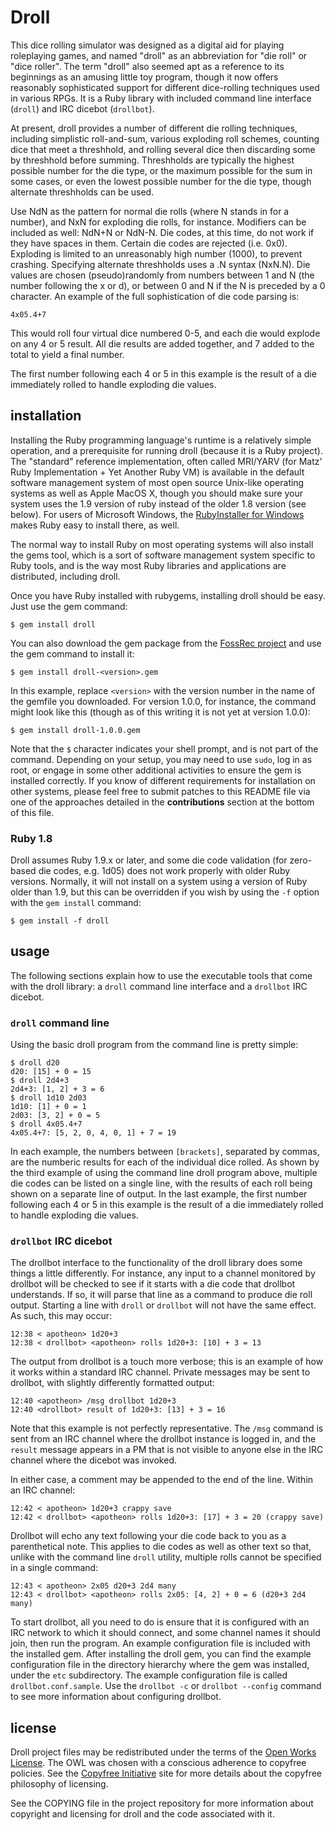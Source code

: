 # Droll

This dice rolling simulator was designed as a digital aid for playing
roleplaying games, and named "droll" as an abbreviation for "die roll" or "dice
roller".  The term "droll" also seemed apt as a reference to its beginnings as
an amusing little toy program, though it now offers reasonably sophisticated
support for different dice-rolling techniques used in various RPGs.  It is a
Ruby library with included command line interface (`droll`) and IRC dicebot
(`drollbot`).

At present, droll provides a number of different die rolling techniques,
including simplistic roll-and-sum, various exploding roll schemes, counting
dice that meet a threshhold, and rolling several dice then discarding some by
threshhold before summing.  Threshholds are typically the highest possible
number for the die type, or the maximum possible for the sum in some cases, or
even the lowest possible number for the die type, though alternate threshholds
can be used.

Use NdN as the pattern for normal die rolls (where N stands in for a number),
and NxN for exploding die rolls, for instance.  Modifiers can be included as
well: NdN+N or NdN-N.  Die codes, at this time, do not work if they have spaces
in them.  Certain die codes are rejected (i.e.  0x0).  Exploding is limited to
an unreasonably high number (1000), to prevent crashing.  Specifying alternate
threshholds uses a .N syntax (NxN.N).  Die values are chosen (pseudo)randomly
from numbers between 1 and N (the number following the x or d), or between 0
and N if the N is preceded by a 0 character.  An example of the full
sophistication of die code parsing is:

    4x05.4+7

This would roll four virtual dice numbered 0-5, and each die would explode on
any 4 or 5 result.  All die results are added together, and 7 added to the
total to yield a final number.

The first number following each 4 or 5 in this example is the result of a die
immediately rolled to handle exploding die values.


## installation

Installing the Ruby programming language's runtime is a relatively simple
operation, and a prerequisite for running droll (because it is a Ruby project).
The "standard" reference implementation, often called MRI/YARV (for Matz' Ruby
Implementation + Yet Another Ruby VM) is available in the default software
management system of most open source Unix-like operating systems as well as
Apple MacOS X, though you should make sure your system uses the 1.9 version of
ruby instead of the older 1.8 version (see below).  For users of Microsoft
Windows, the [RubyInstaller for Windows](http://rubyinstaller.org/) makes Ruby
easy to install there, as well.

The normal way to install Ruby on most operating systems will also install the
gems tool, which is a sort of software management system specific to Ruby
tools, and is the way most Ruby libraries and applications are distributed,
including droll.

Once you have Ruby installed with rubygems, installing droll should be easy.
Just use the gem command:

    $ gem install droll

You can also download the gem package from the [FossRec project][fossrec] and
use the gem command to install it:

    $ gem install droll-<version>.gem

In this example, replace `<version>` with the version number in the name of the
gemfile you downloaded.  For version 1.0.0, for instance, the command might
look like this (though as of this writing it is not yet at version 1.0.0):

    $ gem install droll-1.0.0.gem

Note that the `$` character indicates your shell prompt, and is not part of the
command.  Depending on your setup, you may need to use `sudo`, log in as root,
or engage in some other additional activities to ensure the gem is installed
correctly.  If you know of different requirements for installation on other
systems, please feel free to submit patches to this README file via one of the
approaches detailed in the **contributions** section at the bottom of this
file.

### Ruby 1.8

Droll assumes Ruby 1.9.x or later, and some die code validation (for zero-based
die codes, e.g. 1d05) does not work properly with older Ruby versions.
Normally, it will not install on a system using a version of Ruby older than
1.9, but this can be overridden if you wish by using the `-f` option with the
`gem install` command:

    $ gem install -f droll

## usage

The following sections explain how to use the executable tools that come with
the droll library: a `droll` command line interface and a `drollbot` IRC
dicebot.


### `droll` command line

Using the basic droll program from the command line is pretty simple:

    $ droll d20
    d20: [15] + 0 = 15
    $ droll 2d4+3
    2d4+3: [1, 2] + 3 = 6
    $ droll 1d10 2d03
    1d10: [1] + 0 = 1
    2d03: [3, 2] + 0 = 5
    $ droll 4x05.4+7
    4x05.4+7: [5, 2, 0, 4, 0, 1] + 7 = 19

In each example, the numbers between `[brackets]`, separated by commas, are the
numberic results for each of the individual dice rolled.  As shown by the third
example of using the command line droll program above, multiple die codes can
be listed on a single line, with the results of each roll being shown on a
separate line of output.  In the last example, the first number following each
4 or 5 in this example is the result of a die immediately rolled to handle
exploding die values.


### `drollbot` IRC dicebot

The drollbot interface to the functionality of the droll library does some
things a little differently.  For instance, any input to a channel monitored by
drollbot will be checked to see if it starts with a die code that drollbot
understands.  If so, it will parse that line as a command to produce die roll
output.  Starting a line with `droll` or `drollbot` will not have the same
effect.  As such, this may occur:

    12:38 < apotheon> 1d20+3
    12:38 < drollbot> <apotheon> rolls 1d20+3: [10] + 3 = 13

The output from drollbot is a touch more verbose; this is an example of how it
works within a standard IRC channel.  Private messages may be sent to drollbot,
with slightly differently formatted output:

    12:40 <apotheon> /msg drollbot 1d20+3
    12:40 <drollbot> result of 1d20+3: [13] + 3 = 16

Note that this example is not perfectly representative.  The `/msg` command is
sent from an IRC channel where the drollbot instance is logged in, and the
`result` message appears in a PM that is not visible to anyone else in the IRC
channel where the dicebot was invoked.

In either case, a comment may be appended to the end of the line.  Within an
IRC channel:

    12:42 < apotheon> 1d20+3 crappy save
    12:42 < drollbot> <apotheon> rolls 1d20+3: [17] + 3 = 20 (crappy save)

Drollbot will echo any text following your die code back to you as a
parenthetical note.  This applies to die codes as well as other text so that,
unlike with the command line `droll` utility, multiple rolls cannot be
specified in a single command:

    12:43 < apotheon> 2x05 d20+3 2d4 many
    12:43 < drollbot> <apotheon> rolls 2x05: [4, 2] + 0 = 6 (d20+3 2d4 many)

To start drollbot, all you need to do is ensure that it is configured with an
IRC network to which it should connect, and some channel names it should join,
then run the program.  An example configuration file is included with the
installed gem.  After installing the droll gem, you can find the example
configuration file in the directory hierarchy where the gem was installed,
under the `etc` subdirectory.  The example configuration file is called
`drollbot.conf.sample`.  Use the `drollbot -c` or `drollbot --config` command
to see more information about configuring drollbot.


## license

Droll project files may be redistributed under the terms of the [Open Works
License][owl].  The OWL was chosen with a conscious adherence to copyfree
policies.  See the [Copyfree Initiative][copyfree] site for more details about
the copyfree philosophy of licensing.

See the COPYING file in the project repository for more information about
copyright and licensing for droll and the code associated with it.

[owl]: http://owl.apotheon.org
[copyfree]: http://copyfree.org
[fossrec]: http://droll.fossrec.com
